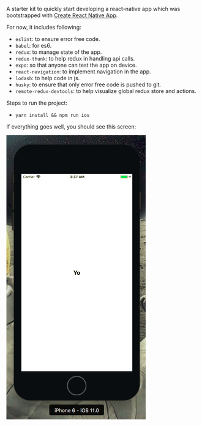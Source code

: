 A starter kit to quickly start developing a react-native app which was bootstrapped with [Create React Native App](https://github.com/react-community/create-react-native-app).

For now, it includes following:
* `eslint`: to ensure error free code.
* `babel`: for es6.
* `redux`: to manage state of the app.
* `redux-thunk`: to help redux in handling api calls.
* `expo`: so that anyone can test the app on device.
* `react-navigation`: to implement navigation in the app.
* `lodash`: to help code in js.
* `husky`: to ensure that only error free code is pushed to git.
* `remote-redux-devtools`: to help visualize global redux store and actions.

Steps to run the project:
* `yarn install && npm run ios`  

If everything goes well, you should see this screen:  

![alt text](/assets/yo.png?raw=true "Main Screen")
